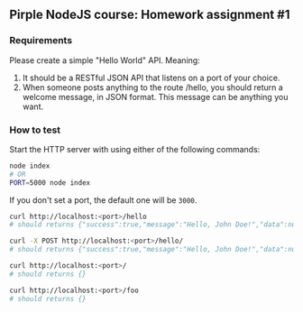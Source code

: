 ## Pirple NodeJS course: Homework assignment #1

### Requirements
Please create a simple "Hello World" API. Meaning:

1. It should be a RESTful JSON API that listens on a port of your choice.
2. When someone posts anything to the route /hello, you should return a welcome message, in JSON format. This message can be anything you want.

### How to test
Start the HTTP server with using either of the following commands:
```sh
node index
# OR
PORT=5000 node index
```

If you don't set a port, the default one will be `3000`.

```sh
curl http://localhost:<port>/hello
# should returns {"success":true,"message":"Hello, John Doe!","data":null}

curl -X POST http://localhost:<port>/hello/
# should returns {"success":true,"message":"Hello, John Doe!","data":null}

curl http://localhost:<port>/
# should returns {}

curl http://localhost:<port>/foo
# should returns {}
```
